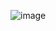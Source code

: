 ![image](https://user-images.githubusercontent.com/68576415/229072214-fc70b56f-8a7c-40f0-95b8-0ccc380b7d0c.png)
